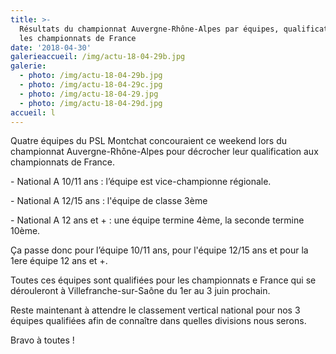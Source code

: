```yaml
---
title: >-
  Résultats du championnat Auvergne-Rhône-Alpes par équipes, qualificatif pour
  les championnats de France
date: '2018-04-30'
galerieaccueil: /img/actu-18-04-29b.jpg
galerie:
  - photo: /img/actu-18-04-29b.jpg
  - photo: /img/actu-18-04-29c.jpg
  - photo: /img/actu-18-04-29.jpg
  - photo: /img/actu-18-04-29d.jpg
accueil: l
---
```

Quatre équipes du PSL Montchat concouraient ce weekend lors du championnat Auvergne-Rhône-Alpes pour décrocher leur qualification aux championnats de France.

\- National A 10/11 ans : l’équipe est vice-championne régionale.

\- National A 12/15 ans : l'équipe de classe 3ème

\- National A 12 ans et + : une équipe termine 4ème, la seconde termine 10ème.



Ça passe donc pour l’équipe 10/11 ans, pour l'équipe 12/15 ans et pour la 1ere équipe 12 ans et +.

Toutes ces équipes sont qualifiées pour les championnats e France qui se dérouleront à Villefranche-sur-Saône du 1er au 3 juin prochain.

Reste maintenant à attendre le classement vertical national pour nos 3 équipes qualifiées afin de connaître dans quelles divisions nous serons.

Bravo à toutes !
